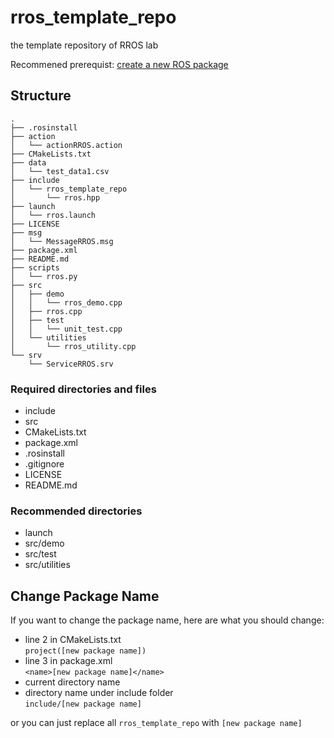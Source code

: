 # rros_template_repo
the template repository of RROS lab

Recommened prerequist: [create a new ROS package](http://wiki.ros.org/ROS/Tutorials/CreatingPackage)

## Structure
    .  
    ├── .rosinstall  
    ├── action  
    │   └── actionRROS.action  
    ├── CMakeLists.txt  
    ├── data  
    │   └── test_data1.csv  
    ├── include  
    │   └── rros_template_repo  
    │       └── rros.hpp  
    ├── launch  
    │   └── rros.launch  
    ├── LICENSE  
    ├── msg  
    │   └── MessageRROS.msg  
    ├── package.xml  
    ├── README.md  
    ├── scripts  
    │   └── rros.py  
    ├── src  
    │   ├── demo  
    │   │   └── rros_demo.cpp  
    │   ├── rros.cpp  
    │   ├── test  
    │   │   └── unit_test.cpp  
    │   └── utilities  
    │       └── rros_utility.cpp  
    └── srv  
        └── ServiceRROS.srv  

### Required directories and files
- include
- src 
- CMakeLists.txt  
- package.xml 
- .rosinstall
- .gitignore
- LICENSE
- README.md

### Recommended directories
- launch
- src/demo
- src/test
- src/utilities


## Change Package Name
If you want to change the package name, here are what you should change:  

- line 2 in CMakeLists.txt  
  `project([new package name])`
- line 3 in package.xml  
  `<name>[new package name]</name>`
- current directory name
- directory name under include folder  
  `include/[new package name]`

or you can just replace all `rros_template_repo` with `[new package name]`